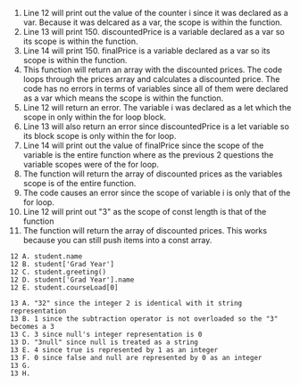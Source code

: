 1. Line 12 will print out the value of the counter i since it was declared as a var. Because it was delcared as a var, the scope is within the function.
2. Line 13 will print 150. discountedPrice is a variable declared as a var so its scope is within the function.
3. Line 14 will print 150. finalPrice is a variable declared as a var so its scope is within the function.
4. This function will return an array with the discounted prices. The code loops through the prices array and calculates a discounted price. The code has no errors in terms of variables since all of them were declared as a var which means the scope is within the function.
5. Line 12 will return an error. The variable i was declared as a let which the scope in only within the for loop block.
6. Line 13 will also return an error since discountedPrice is a let variable so its block scope is only within the for loop.
7. Line 14 will print out the value of finalPrice since the scope of the variable is the entire function where as the previous 2 questions the variable scopes were of the for loop.
8. The function will return the array of discounted prices as the variables scope is of the entire function.
9. The code causes an error since the scope of variable i is only that of the for loop.
10. Line 12 will print out "3" as the scope of const length is that of the function
11. The function will return the array of discounted prices. This works because you can still push items into a const array.
```
12 A. student.name
12 B. student['Grad Year']
12 C. student.greeting()
12 D. student['Grad Year'].name
12 E. student.courseLoad[0]
```
```
13 A. "32" since the integer 2 is identical with it string representation
13 B. 1 since the subtraction operator is not overloaded so the "3" becomes a 3
13 C. 3 since null's integer representation is 0
13 D. "3null" since null is treated as a string
13 E. 4 since true is represented by 1 as an integer
13 F. 0 since false and null are represented by 0 as an integer
13 G. 
13 H.